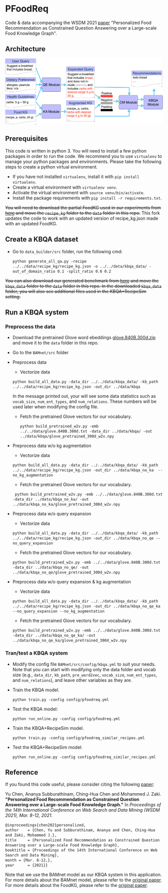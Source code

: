 # PFoodReq

Code & data accompanying the WSDM 2021 [paper](https://arxiv.org/pdf/2101.01775.pdf) "Personalized Food Recommendation as Constrained Question Answering over a Large-scale Food Knowledge Graph".


## Architecture

![PFoodReq architecture.](images/arch.png)




## Prerequisites
This code is written in python 3. You will need to install a few python packages in order to run the code.
We recommend you to use `virtualenv` to manage your python packages and environments.
Please take the following steps to create a python virtual environment.

* If you have not installed `virtualenv`, install it with ```pip install virtualenv```.
* Create a virtual environment with ```virtualenv venv```.
* Activate the virtual environment with `source venv/bin/activate`.
* Install the package requirements with `pip install -r requirements.txt`.


~~You will need to download the partial FoodKG used in our experiments from [here](https://1drv.ms/u/s!AjiSpuwVTt09gVEK2dFDBitRvQ0l?e=tGHXuv) and move the `recipe_kg` folder to the `data` folder in this repo.~~ This fork updates the code to work with an updated version of recipe_kg.json made with an updated FoodKG.


## Create a KBQA dataset

* Go to `data_builder/src` folder, run the following cmd:

	```
	python generate_all_qa.py -recipe ../../data/recipe_kg/recipe_kg.json -o ../../data/kbqa_data/ -out_of_domain_ratio 0.1 -split_ratio 0.6 0.2
	```

~~You can also download our generated benchmark from [here](https://1drv.ms/u/s!AjiSpuwVTt09gVEK2dFDBitRvQ0l?e=tGHXuv) and move the `kbqa_data` folder to the `data` folder in this repo. In the downloaded `kbqa_data` folder, you will also see additional files used in the KBQA+RecipeSim setting.~~

## Run a KBQA system

### Preprocess the data

* Download the pretrained Glove word ebeddings [glove.840B.300d.zip](http://nlp.stanford.edu/data/wordvecs/glove.840B.300d.zip) and move it to the `data` folder in this repo.

* Go to the `BAMnet/src` folder

* Preprocess data
	* Vectorize data
	```
	python build_all_data.py -data_dir ../../data/kbqa_data/ -kb_path ../../data/recipe_kg/recipe_kg.json -out_dir ../data/kbqa
	```
  In the message printed out, your will see some data statistics such as `vocab_size`, `num_ent_types`, and `num_relations`. These numbers will be used later when modifying the config file.
	* Fetch the pretrained Glove vectors for our vocabulary.

      ```
      python build_pretrained_w2v.py -emb ../../data/glove.840B.300d.txt -data_dir ../data/kbqa/ -out ../data/kbqa/glove_pretrained_300d_w2v.npy
      ```




* Preprocess data w/o kg augmentation
	* Vectorize data
	```
    python build_all_data.py -data_dir ../../data/kbqa_data/ -kb_path ../../data/recipe_kg/recipe_kg.json -out_dir ../data/kbqa_no_ka  --no_kg_augmentation
    ```
	* Fetch the pretrained Glove vectors for our vocabulary.
	```
   	 python build_pretrained_w2v.py -emb ../../data/glove.840B.300d.txt -data_dir ../data/kbqa_no_ka/ -out ../data/kbqa_no_ka/glove_pretrained_300d_w2v.npy
	```



* Preprocess data w/o query expansion
	* Vectorize data
    ```
    python build_all_data.py -data_dir ../../data/kbqa_data/ -kb_path ../../data/recipe_kg/recipe_kg.json -out_dir ../data/kbqa_no_qe --no_query_expansion
    ```
	* Fetch the pretrained Glove vectors for our vocabulary.
    ```
    python build_pretrained_w2v.py -emb ../../data/glove.840B.300d.txt -data_dir ../data/kbqa_no_qe/ -out ../data/kbqa_no_qe/glove_pretrained_300d_w2v.npy
    ```



* Preprocess data w/o query expansion & kg augmentation
	* Vectorize data
	```
	python build_all_data.py -data_dir ../../data/kbqa_data/ -kb_path ../../data/recipe_kg/recipe_kg.json -out_dir ../data/kbqa_no_qe_ka --no_query_expansion --no_kg_augmentation
	```
	* Fetch the pretrained Glove vectors for our vocabulary.
    ```
    python build_pretrained_w2v.py -emb ../../data/glove.840B.300d.txt -data_dir ../data/kbqa_no_qe_ka/ -out ../data/kbqa_no_qe_ka/glove_pretrained_300d_w2v.npy
	```



### Tran/test a KBQA system

* Modify the config file `BAMnet/src/config/kbqa.yml` to suit your needs. Note that you can start with modifying only the data folder and vocab size (e.g., `data_dir`, `kb_path`,
`pre_word2vec`, `vocab_size`, `num_ent_types`, and `num_relations`), and leave other variables as they are.



* Train the KBQA model.

	```
	python train.py -config config/pfoodreq.yml
	```

* Test the KBQA model:

	```
	python run_online.py -config config/pfoodreq.yml
	```



* Train the KBQA+RecipeSim model.

    ```
    python train.py -config config/pfoodreq_similar_recipes.yml
    ```

* Test the KBQA+RecipeSim model:

    ```
    python run_online.py -config config/pfoodreq_similar_recipes.yml
    ```


## Reference

If you found this code useful, please consider citing the following [paper](https://arxiv.org/pdf/2101.01775.pdf):

Yu Chen, Ananya Subburathinam, Ching-Hua Chen and Mohammed J. Zaki. **"Personalized Food Recommendation as Constrained Question Answering over a Large-scale Food Knowledge Graph."** In *Proceedings of the 14th International Conference on Web Search and Data Mining (WSDM 2021), Mar. 8-12, 2021.*


    @inproceedings{chen2021personalized,
    author    = {Chen, Yu and Subburathinam, Ananya and Chen, Ching-Hua and Zaki, Mohammed J.},
    title     = {Personalized Food Recommendation as Constrained Question Answering over a Large-scale Food Knowledge Graph},
    booktitle = {Proceedings of the 14th International Conference on Web Search and Data Mining},
    month = {Mar. 8-12,},
    year      = {2021}}






Note that we use the BAMnet model as our KBQA system in this application. For more details about the BAMnet model, please refer to the [original paper](https://arxiv.org/abs/1903.02188). For more details about the FoodKG, please refer to the [original paper](https://link.springer.com/chapter/10.1007/978-3-030-30796-7_10).

